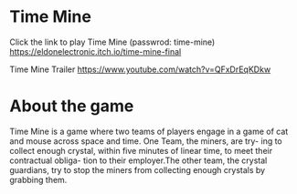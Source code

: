 # Time Mine
Click the link to play Time Mine (passwrod: time-mine) https://eldonelectronic.itch.io/time-mine-final

Time Mine Trailer https://www.youtube.com/watch?v=QFxDrEqKDkw

# About the game
Time Mine is a game where two teams of players engage in a game of cat and mouse across space and time. One Team, the miners, are try- ing to collect enough crystal, within five minutes of linear time, to meet their contractual obliga- tion to their employer.The other team, the crystal guardians, try to stop the miners from collecting enough crystals by grabbing them.
